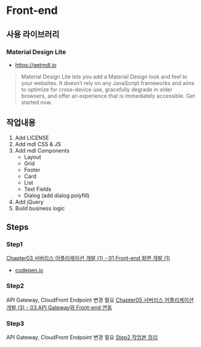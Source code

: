 # Front-end
## 사용 라이브러리
### Material Design Lite
- https://getmdl.io
> Material Design Lite lets you add a Material Design look and feel to your websites. It doesn’t rely on any JavaScript frameworks and aims to optimize for cross-device use, gracefully degrade in older browsers, and offer an experience that is immediately accessible. Get started now.

## 작업내용
1. Add LICENSE
2. Add mdl CSS & JS
3. Add mdl Components
    - Layout
    - Grid
    - Footer
    - Card
    - List
    - Text Fields
    - Dialog (add dialog polyfill)
4. Add jQuery
5. Build business logic

## Steps
### Step1
[Chapter03 서버리스 어플리케이션 개발 (1) - 01 Front-end 화면 개발 (1)](./step1)
- [codepen.io](https://codepen.io/hidekuma/pen/ExxRjJd)

### Step2
API Gateway, CloudFront Endpoint 변경 필요
[Chapter05 서버리스 어플리케이션 개발 (3) - 03 API Gateway와 Front-end 연동](./step2)

### Step3
API Gateway, CloudFront Endpoint 변경 필요
[Step2 작업본 정리](./step3)
